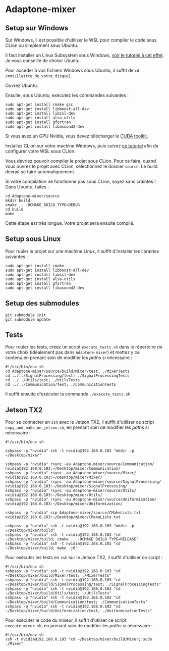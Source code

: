 # Adaptone-mixer

## Setup sur Windows
Sur Windows, il est possible d'utiliser le WSL pour compiler le code sous CLion ou simplement sous Ubuntu.

Il faut installer un Linux Subsystem sous Windows, [voir le tutoriel à cet effet](https://docs.microsoft.com/en-us/windows/wsl/install-win10). \
Je vous conseille de choisir Ubuntu.

Pour accéder à vos fichiers Windows sous Ubuntu, il suffit de `cd /mnt/[lettre_de_votre_disque]`.

Ouvrez Ubuntu.

Ensuite, sous Ubuntu, exécutez les commandes suivantes :
```
sudo apt-get install cmake gcc
sudo apt-get install libboost-all-dev
sudo apt-get install libssl-dev
sudo apt-get install alsa-utils
sudo apt-get install gfortran
sudo apt-get install libasound2-dev
```

Si vous avez un GPU Nvidia, vous devez télécharger le [CUDA toolkit](https://docs.nvidia.com/cuda/cuda-installation-guide-microsoft-windows/index.html).

Installez CLion sur votre machine Windows, puis suivez [ce tutoriel](https://www.jetbrains.com/help/clion/how-to-use-wsl-development-environment-in-clion.html) afin de configurer votre WSL sous CLion.

Vous devriez pouvoir compiler le projet sous CLion. Pour ce faire, quand vous ouvrez le projet avec CLion, sélectionnez le dossier `source`. Le build devrait se faire automatiquement.

Si votre compilation ne fonctionne pas sous CLion, soyez sans craintes ! \
Dans Ubuntu, faites : 
```
cd Adaptone-mixer/source
mkdir build
cmake .. -DCMAKE_BUILD_TYPE=DEBUG
cd build
make
```
Cette étape est très longue. Votre projet sera ensuite compilé.


## Setup sous Linux
Pour rouler le projet sur une machine Linux, il suffit d'installer les librairies suivantes :

```
sudo apt-get install cmake
sudo apt-get install libboost-all-dev
sudo apt-get install libssl-dev
sudo apt-get install alsa-utils
sudo apt-get install gfortran
sudo apt-get install libasound2-dev
```

## Setup des submodules
```shell
git submodule init
git submodule update
```

## Tests
Pour rouler les tests, créez un script `execute_tests.sh` dans le répertoire de votre choix (idéalement pas dans `Adaptone-mixer`) et mettez y ce contenu,en prenant soin de modifier les _paths_ si nécessaire :
```
#!/usr/bin/env sh
cd Adaptone-mixer/source/build/Mixer/test; ./MixerTests
cd ../../SignalProcessing/test; ./SignalProcessingTests
cd ../../Utils/test; ./UtilsTests
cd ../../Communication/test; ./CommunicationTests
```

Il suffit ensuite d'exécuter la commande `./execute_tests.sh`.


## Jetson TX2
Pour se connecter en `ssh` avec le Jetson TX2, il suffit d'utiliser ce script `copy_and_make_on_jetson.sh`, en prenant soin de modifier les _paths_ si nécessaire :
```
#!/usr/bin/env sh

sshpass -p "nvidia" ssh -t nvidia@192.168.0.103 "mkdir -p ~/Desktop/mixer"

sshpass -p "nvidia" rsync -au Adaptone-mixer/source/Communication/ nvidia@192.168.0.103:~/Desktop/mixer/Communication/
sshpass -p "nvidia" rsync -au Adaptone-mixer/source/Mixer/ nvidia@192.168.0.103:~/Desktop/mixer/Mixer/
sshpass -p "nvidia" rsync -au Adaptone-mixer/source/SignalProcessing/ nvidia@192.168.0.103:~/Desktop/mixer/SignalProcessing/
sshpass -p "nvidia" rsync -au Adaptone-mixer/source/Utils/ nvidia@192.168.0.103:~/Desktop/mixer/Utils/
sshpass -p "nvidia" rsync -au Adaptone-mixer/source/Uniformization/ nvidia@192.168.0.103:~/Desktop/mixer/Uniformization/

sshpass -p "nvidia" scp Adaptone-mixer/source/CMakeLists.txt nvidia@192.168.0.103:~/Desktop/mixer/CMakeLists.txt

sshpass -p "nvidia" ssh -t nvidia@192.168.0.103 "mkdir -p ~/Desktop/mixer/build"
sshpass -p "nvidia" ssh -t nvidia@192.168.0.103 "cd ~/Desktop/mixer/build; cmake .. -DCMAKE_BUILD_TYPE=RELEASE"
sshpass -p "nvidia" ssh -t nvidia@192.168.0.103 "cd ~/Desktop/mixer/build; make -j6"
```

Pour exécuter les tests en `ssh` sur le Jetson TX2, il suffit d'utiliser ce script :
```
#!/usr/bin/env sh
sshpass -p "nvidia" ssh -t nvidia@192.168.0.103 "cd ~/Desktop/mixer/build/Mixer/test; ./MixerTests"
sshpass -p "nvidia" ssh -t nvidia@192.168.0.103 "cd ~/Desktop/mixer/build/SignalProcessing/test; ./SignalProcessingTests"
sshpass -p "nvidia" ssh -t nvidia@192.168.0.103 "cd ~/Desktop/mixer/build/Utils/test; ./UtilsTests"
sshpass -p "nvidia" ssh -t nvidia@192.168.0.103 "cd ~/Desktop/mixer/build/Communication/test; ./CommunicationTests"
sshpass -p "nvidia" ssh -t nvidia@192.168.0.103 "cd ~/Desktop/mixer/build/Uniformization/test; ./UniformizationTests"
```

Pour exécuter le code du mixeur, il suffit d'utiiser ce script `execute_mixer.sh`, en prenant soin de modifier les _paths_ si nécessaire :
```
#!/usr/bin/env sh
ssh -t nvidia@192.168.0.103 "cd ~/Desktop/mixer/build/Mixer; sudo ./Mixer"
```
